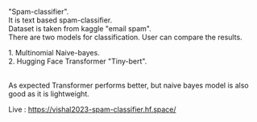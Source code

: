 "Spam-classifier". <br>
It is text based spam-classifier.<br>
Dataset is taken from kaggle "email spam".<br>
There are two models for classification. User can compare the results. <br>
<p> 1. Multinomial Naive-bayes.<br>
2. Hugging Face Transformer "Tiny-bert".
</p>
<br>
As expected Transformer performs better, but naive bayes model is also good as it is lightweight.
<br>

Live : https://vishal2023-spam-classifier.hf.space/
